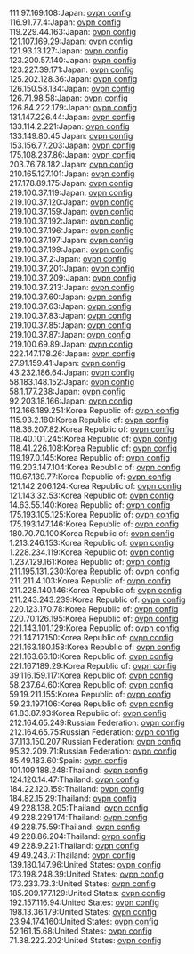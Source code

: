 111.97.169.108:Japan: [ovpn config](vpn/111_97_169_108.ovpn)  
116.91.77.4:Japan: [ovpn config](vpn/116_91_77_4.ovpn)  
119.229.44.163:Japan: [ovpn config](vpn/119_229_44_163.ovpn)  
121.107.169.29:Japan: [ovpn config](vpn/121_107_169_29.ovpn)  
121.93.13.127:Japan: [ovpn config](vpn/121_93_13_127.ovpn)  
123.200.57.140:Japan: [ovpn config](vpn/123_200_57_140.ovpn)  
123.227.39.171:Japan: [ovpn config](vpn/123_227_39_171.ovpn)  
125.202.128.36:Japan: [ovpn config](vpn/125_202_128_36.ovpn)  
126.150.58.134:Japan: [ovpn config](vpn/126_150_58_134.ovpn)  
126.71.98.58:Japan: [ovpn config](vpn/126_71_98_58.ovpn)  
126.84.222.179:Japan: [ovpn config](vpn/126_84_222_179.ovpn)  
131.147.226.44:Japan: [ovpn config](vpn/131_147_226_44.ovpn)  
133.114.2.221:Japan: [ovpn config](vpn/133_114_2_221.ovpn)  
133.149.80.45:Japan: [ovpn config](vpn/133_149_80_45.ovpn)  
153.156.77.203:Japan: [ovpn config](vpn/153_156_77_203.ovpn)  
175.108.237.86:Japan: [ovpn config](vpn/175_108_237_86.ovpn)  
203.76.78.182:Japan: [ovpn config](vpn/203_76_78_182.ovpn)  
210.165.127.101:Japan: [ovpn config](vpn/210_165_127_101.ovpn)  
217.178.89.175:Japan: [ovpn config](vpn/217_178_89_175.ovpn)  
219.100.37.119:Japan: [ovpn config](vpn/219_100_37_119.ovpn)  
219.100.37.120:Japan: [ovpn config](vpn/219_100_37_120.ovpn)  
219.100.37.159:Japan: [ovpn config](vpn/219_100_37_159.ovpn)  
219.100.37.192:Japan: [ovpn config](vpn/219_100_37_192.ovpn)  
219.100.37.196:Japan: [ovpn config](vpn/219_100_37_196.ovpn)  
219.100.37.197:Japan: [ovpn config](vpn/219_100_37_197.ovpn)  
219.100.37.199:Japan: [ovpn config](vpn/219_100_37_199.ovpn)  
219.100.37.2:Japan: [ovpn config](vpn/219_100_37_2.ovpn)  
219.100.37.201:Japan: [ovpn config](vpn/219_100_37_201.ovpn)  
219.100.37.209:Japan: [ovpn config](vpn/219_100_37_209.ovpn)  
219.100.37.213:Japan: [ovpn config](vpn/219_100_37_213.ovpn)  
219.100.37.60:Japan: [ovpn config](vpn/219_100_37_60.ovpn)  
219.100.37.63:Japan: [ovpn config](vpn/219_100_37_63.ovpn)  
219.100.37.83:Japan: [ovpn config](vpn/219_100_37_83.ovpn)  
219.100.37.85:Japan: [ovpn config](vpn/219_100_37_85.ovpn)  
219.100.37.87:Japan: [ovpn config](vpn/219_100_37_87.ovpn)  
219.100.69.89:Japan: [ovpn config](vpn/219_100_69_89.ovpn)  
222.147.178.26:Japan: [ovpn config](vpn/222_147_178_26.ovpn)  
27.91.159.41:Japan: [ovpn config](vpn/27_91_159_41.ovpn)  
43.232.186.64:Japan: [ovpn config](vpn/43_232_186_64.ovpn)  
58.183.148.152:Japan: [ovpn config](vpn/58_183_148_152.ovpn)  
58.1.177.238:Japan: [ovpn config](vpn/58_1_177_238.ovpn)  
92.203.18.166:Japan: [ovpn config](vpn/92_203_18_166.ovpn)  
112.166.189.251:Korea Republic of: [ovpn config](vpn/112_166_189_251.ovpn)  
115.93.2.180:Korea Republic of: [ovpn config](vpn/115_93_2_180.ovpn)  
118.36.207.82:Korea Republic of: [ovpn config](vpn/118_36_207_82.ovpn)  
118.40.101.245:Korea Republic of: [ovpn config](vpn/118_40_101_245.ovpn)  
118.41.226.108:Korea Republic of: [ovpn config](vpn/118_41_226_108.ovpn)  
119.197.0.145:Korea Republic of: [ovpn config](vpn/119_197_0_145.ovpn)  
119.203.147.104:Korea Republic of: [ovpn config](vpn/119_203_147_104.ovpn)  
119.67.139.77:Korea Republic of: [ovpn config](vpn/119_67_139_77.ovpn)  
121.142.206.124:Korea Republic of: [ovpn config](vpn/121_142_206_124.ovpn)  
121.143.32.53:Korea Republic of: [ovpn config](vpn/121_143_32_53.ovpn)  
14.63.55.140:Korea Republic of: [ovpn config](vpn/14_63_55_140.ovpn)  
175.193.105.125:Korea Republic of: [ovpn config](vpn/175_193_105_125.ovpn)  
175.193.147.146:Korea Republic of: [ovpn config](vpn/175_193_147_146.ovpn)  
180.70.70.100:Korea Republic of: [ovpn config](vpn/180_70_70_100.ovpn)  
1.213.246.153:Korea Republic of: [ovpn config](vpn/1_213_246_153.ovpn)  
1.228.234.119:Korea Republic of: [ovpn config](vpn/1_228_234_119.ovpn)  
1.237.129.161:Korea Republic of: [ovpn config](vpn/1_237_129_161.ovpn)  
211.195.131.230:Korea Republic of: [ovpn config](vpn/211_195_131_230.ovpn)  
211.211.4.103:Korea Republic of: [ovpn config](vpn/211_211_4_103.ovpn)  
211.228.140.146:Korea Republic of: [ovpn config](vpn/211_228_140_146.ovpn)  
211.243.243.239:Korea Republic of: [ovpn config](vpn/211_243_243_239.ovpn)  
220.123.170.78:Korea Republic of: [ovpn config](vpn/220_123_170_78.ovpn)  
220.70.126.195:Korea Republic of: [ovpn config](vpn/220_70_126_195.ovpn)  
221.143.101.129:Korea Republic of: [ovpn config](vpn/221_143_101_129.ovpn)  
221.147.17.150:Korea Republic of: [ovpn config](vpn/221_147_17_150.ovpn)  
221.163.180.158:Korea Republic of: [ovpn config](vpn/221_163_180_158.ovpn)  
221.163.66.10:Korea Republic of: [ovpn config](vpn/221_163_66_10.ovpn)  
221.167.189.29:Korea Republic of: [ovpn config](vpn/221_167_189_29.ovpn)  
39.116.159.117:Korea Republic of: [ovpn config](vpn/39_116_159_117.ovpn)  
58.237.64.60:Korea Republic of: [ovpn config](vpn/58_237_64_60.ovpn)  
59.19.211.155:Korea Republic of: [ovpn config](vpn/59_19_211_155.ovpn)  
59.23.197.106:Korea Republic of: [ovpn config](vpn/59_23_197_106.ovpn)  
61.83.87.93:Korea Republic of: [ovpn config](vpn/61_83_87_93.ovpn)  
212.164.65.249:Russian Federation: [ovpn config](vpn/212_164_65_249.ovpn)  
212.164.65.75:Russian Federation: [ovpn config](vpn/212_164_65_75.ovpn)  
37.113.150.207:Russian Federation: [ovpn config](vpn/37_113_150_207.ovpn)  
95.32.209.71:Russian Federation: [ovpn config](vpn/95_32_209_71.ovpn)  
85.49.183.60:Spain: [ovpn config](vpn/85_49_183_60.ovpn)  
101.109.188.248:Thailand: [ovpn config](vpn/101_109_188_248.ovpn)  
124.120.14.47:Thailand: [ovpn config](vpn/124_120_14_47.ovpn)  
184.22.120.159:Thailand: [ovpn config](vpn/184_22_120_159.ovpn)  
184.82.15.29:Thailand: [ovpn config](vpn/184_82_15_29.ovpn)  
49.228.138.205:Thailand: [ovpn config](vpn/49_228_138_205.ovpn)  
49.228.229.174:Thailand: [ovpn config](vpn/49_228_229_174.ovpn)  
49.228.75.59:Thailand: [ovpn config](vpn/49_228_75_59.ovpn)  
49.228.86.204:Thailand: [ovpn config](vpn/49_228_86_204.ovpn)  
49.228.9.221:Thailand: [ovpn config](vpn/49_228_9_221.ovpn)  
49.49.243.7:Thailand: [ovpn config](vpn/49_49_243_7.ovpn)  
139.180.147.96:United States: [ovpn config](vpn/139_180_147_96.ovpn)  
173.198.248.39:United States: [ovpn config](vpn/173_198_248_39.ovpn)  
173.233.73.3:United States: [ovpn config](vpn/173_233_73_3.ovpn)  
185.209.177.129:United States: [ovpn config](vpn/185_209_177_129.ovpn)  
192.157.116.94:United States: [ovpn config](vpn/192_157_116_94.ovpn)  
198.13.36.179:United States: [ovpn config](vpn/198_13_36_179.ovpn)  
23.94.174.160:United States: [ovpn config](vpn/23_94_174_160.ovpn)  
52.161.15.68:United States: [ovpn config](vpn/52_161_15_68.ovpn)  
71.38.222.202:United States: [ovpn config](vpn/71_38_222_202.ovpn)  
